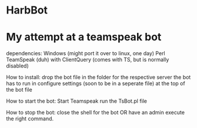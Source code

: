 HarbBot
=======

My attempt at a teamspeak bot
========
dependencies:
Windows (might port it over to linux, one day)
Perl
TeamSpeak (duh) with ClientQuery (comes with TS, but is normally disabled)

How to install:
drop the bot file in the folder for the respective server the bot has to run in
configure settings (soon to be in a seperate file) at the top of the bot file

How to start the bot:
Start Teamspeak
run the TsBot.pl file

How to stop the bot:
close the shell for the bot
OR have an admin execute the right command.